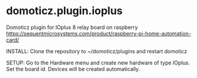# domoticz.plugin.ioplus
Domoticz plugin for IOplus 8 relay board on raspberry
https://sequentmicrosystems.com/product/raspberry-pi-home-automation-card/

INSTALL:
Clone the repository to ~/domoticz/plugins and restart domoticz

SETUP:
Go to the Hardware menu and create new hardware of type IOplus. Set the board id. 
Devices will be created automatically.

